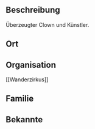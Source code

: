 ## Beschreibung
Überzeugter Clown und Künstler.

## Ort


## Organisation
[[Wanderzirkus]]

## Familie


## Bekannte
